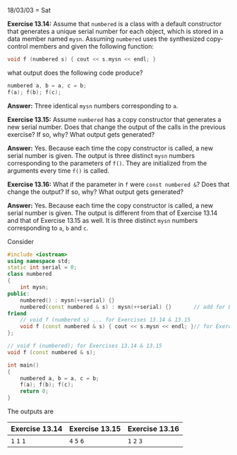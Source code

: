 18/03/03 = Sat

**Exercise 13.14:** Assume that `numbered` is a class with a default constructor that generates a unique serial number for each object, which is stored in a data member named `mysn`. Assuming `numbered` uses the synthesized copy-control members and given the following function:

```c++
void f (numbered s) { cout << s.mysn << endl; }
```

what output does the following code produce?

```c++
numbered a, b = a, c = b;
f(a); f(b); f(c);
```

**Answer:** Three identical `mysn` numbers corresponding to `a`.

**Exercise 13.15:** Assume `numbered` has a copy constructor that generates a new serial number. Does that change the output of the calls in the previous exercise? If so, why? What output gets generated?

**Answer:** Yes. Because each time the copy constructor is called, a new serial number is given. The output is three distinct `mysn` numbers corresponding to the parameters of `f()`. They are initialized from the arguments every time `f()` is called.

**Exercise 13.16:** What if the parameter in `f` were `const numbered &`? Does that change the output? If so, why? What output gets generated? 

**Answer:** Yes. Because each time the copy constructor is called, a new serial number is given. The output is different from that of Exercise 13.14 and that of Exercise 13.15 as well. It is three distinct `mysn` numbers corresponding to `a`, `b` and `c`.

Consider

```c++
#include <iostream>
using namespace std;
static int serial = 0;
class numbered
{
	int mysn;
public:
	numbered() : mysn(++serial) {}
	numbered(const numbered & s) : mysn(++serial) {}       // add for Exercises 13.15 & 13.16
friend
    // void f (numbered s) ... for Exercises 13.14 & 13.15
	void f (const numbered & s) { cout << s.mysn << endl; }// for Exercise 13.16
};

// void f (numbered); for Exercises 13.14 & 13.15
void f (const numbered & s);

int main()
{
	numbered a, b = a, c = b;
	f(a); f(b); f(c);
	return 0;
}
```

The outputs are

| Exercise 13.14 | Exercise 13.15 | Exercise 13.16 |
| -------------- | -------------- | -------------- |
| `1` `1` `1`    | `4` `5` `6`    | `1` `2` `3`    |

